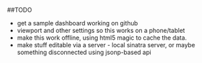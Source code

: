 ##TODO
- get a sample dashboard working on github
- viewport and other settings so this works on a phone/tablet
- make this work offline, using html5 magic to cache the data.
- make stuff editable via a server - local sinatra server, or maybe something disconnected using jsonp-based api
